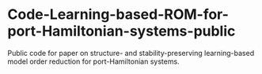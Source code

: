 # Code-Learning-based-ROM-for-port-Hamiltonian-systems-public
Public code for paper on structure- and stability-preserving learning-based model order reduction for port-Hamiltonian systems.
